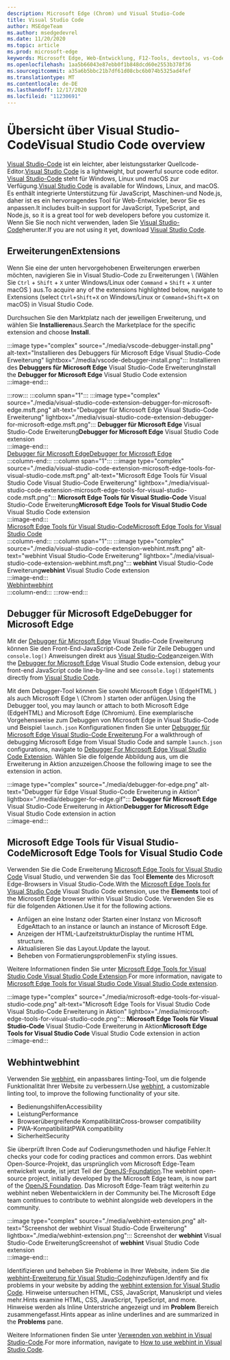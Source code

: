 ```yaml
---
description: Microsoft Edge (Chrom) und Visual Studio-Code
title: Visual Studio Code
author: MSEdgeTeam
ms.author: msedgedevrel
ms.date: 11/20/2020
ms.topic: article
ms.prod: microsoft-edge
keywords: Microsoft Edge, Web-Entwicklung, F12-Tools, devtools, vs-Code, Visual Studio-Code, Debugger, webhint
ms.openlocfilehash: 1aa5b66043e87ebb0f1b848dcd60e2553b378f36
ms.sourcegitcommit: a35a6b5bbc21b7df61d08cbc6b074b5325ad4fef
ms.translationtype: MT
ms.contentlocale: de-DE
ms.lasthandoff: 12/17/2020
ms.locfileid: "11230691"
---
```

# <span data-ttu-id="56ca8-104">Übersicht über Visual Studio-Code</span><span class="sxs-lookup"><span data-stu-id="56ca8-104">Visual Studio Code overview</span></span>  

<span data-ttu-id="56ca8-105">[Visual Studio-Code][VisualStudioCodeDocs] ist ein leichter, aber leistungsstarker Quellcode-Editor.</span><span class="sxs-lookup"><span data-stu-id="56ca8-105">[Visual Studio Code][VisualStudioCodeDocs] is a lightweight, but powerful source code editor.</span></span>  <span data-ttu-id="56ca8-106">[Visual Studio-Code][VisualStudioCodeDocs] steht für Windows, Linux und macOS zur Verfügung.</span><span class="sxs-lookup"><span data-stu-id="56ca8-106">[Visual Studio Code][VisualStudioCodeDocs] is available for Windows, Linux, and macOS.</span></span>  <span data-ttu-id="56ca8-107">Es enthält integrierte Unterstützung für JavaScript, Maschinen-und Node.js, daher ist es ein hervorragendes Tool für Web-Entwickler, bevor Sie es anpassen.</span><span class="sxs-lookup"><span data-stu-id="56ca8-107">It includes built-in support for JavaScript, TypeScript, and Node.js, so it is a great tool for web developers before you customize it.</span></span>  <span data-ttu-id="56ca8-108">Wenn Sie Sie noch nicht verwenden, laden Sie [Visual Studio-Code][VisualstudioCode]herunter.</span><span class="sxs-lookup"><span data-stu-id="56ca8-108">If you are not using it yet, download [Visual Studio Code][VisualstudioCode].</span></span>  

## <span data-ttu-id="56ca8-109">Erweiterungen</span><span class="sxs-lookup"><span data-stu-id="56ca8-109">Extensions</span></span>  

<!--todo: We want to put something like the tiles for extensions Visual Studio Code uses on this page https://code.visualstudio.com/Docs#top-extensions but I don't think this is a markdown page.  I think it's a web page.  I couldn't find anything in https://github.com/Microsoft/vscode-docs that looks like this page. In the meantime, here's what I've come up with: -->  

<span data-ttu-id="56ca8-110">Wenn Sie eine der unten hervorgehobenen Erweiterungen erwerben möchten, navigieren Sie in Visual Studio-Code zu Erweiterungen \ (Wählen Sie `Ctrl` + `Shift` + `X` unter Windows/Linux oder `Command` + `Shift` + `X` unter macOS \) aus.</span><span class="sxs-lookup"><span data-stu-id="56ca8-110">To acquire any of the extensions highlighted below, navigate to Extensions \(select `Ctrl`+`Shift`+`X` on Windows/Linux or `Command`+`Shift`+`X` on macOS\) in Visual Studio Code.</span></span>  

<span data-ttu-id="56ca8-111">Durchsuchen Sie den Marktplatz nach der jeweiligen Erweiterung, und wählen Sie **Installieren**aus.</span><span class="sxs-lookup"><span data-stu-id="56ca8-111">Search the Marketplace for the specific extension and choose **Install**.</span></span>  

:::image type="complex" source="./media/vscode-debugger-install.png" alt-text="Installieren des Debuggers für Microsoft Edge Visual Studio-Code Erweiterung" lightbox="./media/vscode-debugger-install.png":::
   <span data-ttu-id="56ca8-113">Installieren des **Debuggers für Microsoft Edge** Visual Studio-Code Erweiterung</span><span class="sxs-lookup"><span data-stu-id="56ca8-113">Install the **Debugger for Microsoft Edge** Visual Studio Code extension</span></span>  
:::image-end:::  

:::row:::
   :::column span="1":::
      :::image type="complex" source="./media/visual-studio-code-extension-debugger-for-microsoft-edge.msft.png" alt-text="Debugger für Microsoft Edge Visual Studio-Code Erweiterung" lightbox="./media/visual-studio-code-extension-debugger-for-microsoft-edge.msft.png":::
         <span data-ttu-id="56ca8-115">**Debugger für Microsoft Edge** Visual Studio-Code Erweiterung</span><span class="sxs-lookup"><span data-stu-id="56ca8-115">**Debugger for Microsoft Edge** Visual Studio Code extension</span></span>  
      :::image-end:::  
      [<span data-ttu-id="56ca8-116">Debugger für Microsoft Edge</span><span class="sxs-lookup"><span data-stu-id="56ca8-116">Debugger for Microsoft Edge</span></span>](#debugger-for-microsoft-edge)  
   :::column-end:::
   :::column span="1":::
      :::image type="complex" source="./media/visual-studio-code-extension-microsoft-edge-tools-for-visual-studio-code.msft.png" alt-text="Microsoft Edge Tools für Visual Studio Code Visual Studio-Code Erweiterung" lightbox="./media/visual-studio-code-extension-microsoft-edge-tools-for-visual-studio-code.msft.png":::
         <span data-ttu-id="56ca8-118">**Microsoft Edge Tools für Visual Studio-Code** Visual Studio-Code Erweiterung</span><span class="sxs-lookup"><span data-stu-id="56ca8-118">**Microsoft Edge Tools for Visual Studio Code** Visual Studio Code extension</span></span>  
      :::image-end:::  
      [<span data-ttu-id="56ca8-119">Microsoft Edge Tools für Visual Studio-Code</span><span class="sxs-lookup"><span data-stu-id="56ca8-119">Microsoft Edge Tools for Visual Studio Code</span></span>](#microsoft-edge-tools-for-visual-studio-code)  
   :::column-end:::
   :::column span="1":::
      :::image type="complex" source="./media/visual-studio-code-extension-webhint.msft.png" alt-text="webhint Visual Studio-Code Erweiterung" lightbox="./media/visual-studio-code-extension-webhint.msft.png":::
         <span data-ttu-id="56ca8-121">**webhint** Visual Studio-Code Erweiterung</span><span class="sxs-lookup"><span data-stu-id="56ca8-121">**webhint** Visual Studio Code extension</span></span>  
      :::image-end:::  
      [<span data-ttu-id="56ca8-122">Webhint</span><span class="sxs-lookup"><span data-stu-id="56ca8-122">webhint</span></span>](#webhint)  
   :::column-end:::
:::row-end:::  

## <span data-ttu-id="56ca8-123">Debugger für Microsoft Edge</span><span class="sxs-lookup"><span data-stu-id="56ca8-123">Debugger for Microsoft Edge</span></span>  

<span data-ttu-id="56ca8-124">Mit der [Debugger für Microsoft Edge][VisualstudioMarketplaceDebuggerMicrosoftEdge] Visual Studio-Code Erweiterung können Sie den Front-End-JavaScript-Code Zeile für Zeile Debuggen und `console.log()` Anweisungen direkt aus [Visual Studio-Code][VisualstudioCode]anzeigen.</span><span class="sxs-lookup"><span data-stu-id="56ca8-124">With the [Debugger for Microsoft Edge][VisualstudioMarketplaceDebuggerMicrosoftEdge] Visual Studio Code extension, debug your front-end JavaScript code line-by-line and see `console.log()` statements directly from [Visual Studio Code][VisualstudioCode].</span></span>  
      
<span data-ttu-id="56ca8-125">Mit dem Debugger-Tool können Sie sowohl Microsoft Edge \ (EdgeHTML \) als auch Microsoft Edge \ (Chrom \) starten oder anfügen.</span><span class="sxs-lookup"><span data-stu-id="56ca8-125">Using the Debugger tool, you may launch or attach to both Microsoft Edge \(EdgeHTML\) and Microsoft Edge \(Chromium\).</span></span>  <span data-ttu-id="56ca8-126">Eine exemplarische Vorgehensweise zum Debuggen von Microsoft Edge in Visual Studio-Code und Beispiel `launch.json` Konfigurationen finden Sie unter [Debugger für Microsoft Edge Visual Studio-Code Erweiterung][VisualStudioCodeDebuggerEdge].</span><span class="sxs-lookup"><span data-stu-id="56ca8-126">For a walkthrough of debugging Microsoft Edge from Visual Studio Code and sample `launch.json` configurations, navigate to [Debugger For Microsoft Edge Visual Studio Code Extension][VisualStudioCodeDebuggerEdge].</span></span>  <span data-ttu-id="56ca8-127">Wählen Sie die folgende Abbildung aus, um die Erweiterung in Aktion anzuzeigen.</span><span class="sxs-lookup"><span data-stu-id="56ca8-127">Choose the following image to see the extension in action.</span></span>  

:::image type="complex" source="./media/debugger-for-edge.png" alt-text="Debugger für Edge Visual Studio-Code Erweiterung in Aktion" lightbox="./media/debugger-for-edge.gif":::
   <span data-ttu-id="56ca8-129">**Debugger für Microsoft Edge** Visual Studio-Code Erweiterung in Aktion</span><span class="sxs-lookup"><span data-stu-id="56ca8-129">**Debugger for Microsoft Edge** Visual Studio Code extension in action</span></span>  
:::image-end:::  

## <span data-ttu-id="56ca8-130">Microsoft Edge Tools für Visual Studio-Code</span><span class="sxs-lookup"><span data-stu-id="56ca8-130">Microsoft Edge Tools for Visual Studio Code</span></span>

<span data-ttu-id="56ca8-131">Verwenden Sie die Code Erweiterung [Microsoft Edge Tools for Visual Studio Code][VisualstudioMarketplaceMicrosoftEdgeToolsVisualStudioCode] Visual Studio, und verwenden Sie das Tool **Elemente** des Microsoft Edge-Browsers in Visual Studio-Code.</span><span class="sxs-lookup"><span data-stu-id="56ca8-131">With the [Microsoft Edge Tools for Visual Studio Code][VisualstudioMarketplaceMicrosoftEdgeToolsVisualStudioCode] Visual Studio Code extension, use the **Elements** tool of the Microsoft Edge browser within Visual Studio Code.</span></span>  <span data-ttu-id="56ca8-132">Verwenden Sie es für die folgenden Aktionen.</span><span class="sxs-lookup"><span data-stu-id="56ca8-132">Use it for the following actions.</span></span>  

*   <span data-ttu-id="56ca8-133">Anfügen an eine Instanz oder Starten einer Instanz von Microsoft Edge</span><span class="sxs-lookup"><span data-stu-id="56ca8-133">Attach to an instance or launch an instance of Microsoft Edge.</span></span>  
*   <span data-ttu-id="56ca8-134">Anzeigen der HTML-Laufzeitstruktur</span><span class="sxs-lookup"><span data-stu-id="56ca8-134">Display the runtime HTML structure.</span></span>  
*   <span data-ttu-id="56ca8-135">Aktualisieren Sie das Layout.</span><span class="sxs-lookup"><span data-stu-id="56ca8-135">Update the layout.</span></span>  
*   <span data-ttu-id="56ca8-136">Beheben von Formatierungsproblemen</span><span class="sxs-lookup"><span data-stu-id="56ca8-136">Fix styling issues.</span></span>  
    
<span data-ttu-id="56ca8-137">Weitere Informationen finden Sie unter [Microsoft Edge Tools for Visual Studio Code Visual Studio Code Extension][VisualStudioCodeMicrosoftEdgeDevtoolsExtension].</span><span class="sxs-lookup"><span data-stu-id="56ca8-137">For more information, navigate to [Microsoft Edge Tools for Visual Studio Code Visual Studio Code extension][VisualStudioCodeMicrosoftEdgeDevtoolsExtension].</span></span>  <!--  Choose the following image to see the extension in action.  -->  
      
:::image type="complex" source="./media/microsoft-edge-tools-for-visual-studio-code.png" alt-text="Microsoft Edge Tools for Visual Studio Code Visual Studio-Code Erweiterung in Aktion" lightbox="./media/microsoft-edge-tools-for-visual-studio-code.png":::
   <span data-ttu-id="56ca8-139">**Microsoft Edge Tools für Visual Studio-Code** Visual Studio-Code Erweiterung in Aktion</span><span class="sxs-lookup"><span data-stu-id="56ca8-139">**Microsoft Edge Tools for Visual Studio Code** Visual Studio Code extension in action</span></span>  
:::image-end:::  

## <span data-ttu-id="56ca8-140">Webhint</span><span class="sxs-lookup"><span data-stu-id="56ca8-140">webhint</span></span>  
      
<span data-ttu-id="56ca8-141">Verwenden Sie [webhint][WebhintMain], ein anpassbares linting-Tool, um die folgende Funktionalität Ihrer Website zu verbessern.</span><span class="sxs-lookup"><span data-stu-id="56ca8-141">Use [webhint][WebhintMain], a customizable linting tool, to improve the following functionality of your site.</span></span>  

*   <span data-ttu-id="56ca8-142">Bedienungshilfen</span><span class="sxs-lookup"><span data-stu-id="56ca8-142">Accessibility</span></span>
*   <span data-ttu-id="56ca8-143">Leistung</span><span class="sxs-lookup"><span data-stu-id="56ca8-143">Performance</span></span>
*   <span data-ttu-id="56ca8-144">Browserübergreifende Kompatibilität</span><span class="sxs-lookup"><span data-stu-id="56ca8-144">Cross-browser compatibility</span></span>
*   <span data-ttu-id="56ca8-145">PWA-Kompatibilität</span><span class="sxs-lookup"><span data-stu-id="56ca8-145">PWA compatibility</span></span>
*   <span data-ttu-id="56ca8-146">Sicherheit</span><span class="sxs-lookup"><span data-stu-id="56ca8-146">Security</span></span>

<span data-ttu-id="56ca8-147">Sie überprüft Ihren Code auf Codierungsmethoden und häufige Fehler.</span><span class="sxs-lookup"><span data-stu-id="56ca8-147">It checks your code for coding practices and common errors.</span></span> <span data-ttu-id="56ca8-148">Das webhint Open-Source-Projekt, das ursprünglich vom Microsoft Edge-Team entwickelt wurde, ist jetzt Teil der [OpenJS-Foundation][OpenjsFoundation].</span><span class="sxs-lookup"><span data-stu-id="56ca8-148">The webhint open-source project, initially developed by the Microsoft Edge team, is now part of the [OpenJS Foundation][OpenjsFoundation].</span></span>  <span data-ttu-id="56ca8-149">Das Microsoft Edge-Team trägt weiterhin zu webhint neben Webentwicklern in der Community bei.</span><span class="sxs-lookup"><span data-stu-id="56ca8-149">The Microsoft Edge team continues to contribute to webhint alongside web developers in the community.</span></span>  <!--  Choose the following image to see the extension in action.  -->  
      
:::image type="complex" source="./media/webhint-extension.png" alt-text="Screenshot der webhint Visual Studio-Code Erweiterung" lightbox="./media/webhint-extension.png":::
   <span data-ttu-id="56ca8-151">Screenshot der **webhint** Visual Studio-Code Erweiterung</span><span class="sxs-lookup"><span data-stu-id="56ca8-151">Screenshot of **webhint** Visual Studio Code extension</span></span>  
:::image-end:::  
      
<span data-ttu-id="56ca8-152">Identifizieren und beheben Sie Probleme in Ihrer Website, indem Sie die [webhint-Erweiterung für Visual Studio-Code][VisualstudioMarketplaceWebhint]hinzufügen.</span><span class="sxs-lookup"><span data-stu-id="56ca8-152">Identify and fix problems in your website by adding the [webhint extension for Visual Studio Code][VisualstudioMarketplaceWebhint].</span></span>  <span data-ttu-id="56ca8-153">Hinweise untersuchen HTML, CSS, JavaScript, Manuskript und vieles mehr.</span><span class="sxs-lookup"><span data-stu-id="56ca8-153">Hints examine HTML, CSS, JavaScript, TypeScript, and more.</span></span>  <span data-ttu-id="56ca8-154">Hinweise werden als Inline Unterstriche angezeigt und im **Problem** Bereich zusammengefasst.</span><span class="sxs-lookup"><span data-stu-id="56ca8-154">Hints appear as inline underlines and are summarized in the **Problems** pane.</span></span>  
      
<span data-ttu-id="56ca8-155">Weitere Informationen finden Sie unter [Verwenden von webhint in Visual Studio-Code][VisualStudioCodeWebhint].</span><span class="sxs-lookup"><span data-stu-id="56ca8-155">For more information, navigate to [How to use webhint in Visual Studio Code][VisualStudioCodeWebhint].</span></span>  

<!--links -->  

[VisualStudioCodeDebuggerEdge]: ./debugger-for-edge.md "Debugger für Microsoft Edge Visual Studio-Code Erweiterung | Microsoft docs"  
[VisualStudioCodeMicrosoftEdgeDevtoolsExtension]: ./microsoft-edge-devtools-extension.md "Microsoft Edge-devtools für Visual Studio-Code Erweiterung | Microsoft docs"  
[VisualStudioCodeWebhint]: ./webhint.md "Webhint Visual Studio-Code Erweiterung | Microsoft docs"  

[VisualstudioCode]: https://code.visualstudio.com "Visual Studio-Code"  
[VisualStudioCodeDocs]: https://code.visualstudio.com/Docs "Dokumentation | Visual Studio-Code"   

[VisualstudioMarketplaceDebuggerMicrosoftEdge]: https://marketplace.visualstudio.com/items?itemName=msjsdiag.debugger-for-edge "Debugger für Microsoft Edge | Visual Studio Marketplace"  
[VisualstudioMarketplaceMicrosoftEdgeToolsVisualStudioCode]: https://marketplace.visualstudio.com/items?itemName=ms-edgedevtools.vscode-edge-devtools "Microsoft Edge Tools für Visual Studio-Code | Visual Studio Marketplace"  

[VisualstudioMarketplaceWebhint]: https://marketplace.visualstudio.com/items?itemName=webhint.vscode-webhint "webhint | Visual Studio Marketplace"  

[WebhintMain]:  https://webhint.io "webhint"  
[OpenjsFoundation]:  https://openjsf.org "OpenJS Foundation"  
